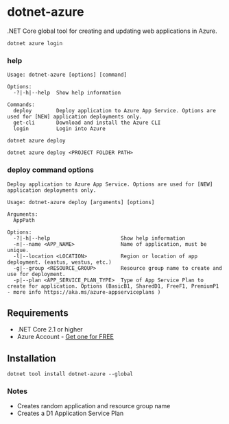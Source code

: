 # dotnet-azure

.NET Core global tool for creating and updating web applications in Azure.

`dotnet azure login`


### help

```console
Usage: dotnet-azure [options] [command]

Options:
  -?|-h|--help  Show help information

Commands:
  deploy        Deploy application to Azure App Service. Options are used for [NEW] application deployments only.
  get-cli       Download and install the Azure CLI
  login         Login into Azure
```

`dotnet azure deploy`

`dotnet azure deploy <PROJECT FOLDER PATH>`

### deploy command options

```console
Deploy application to Azure App Service. Options are used for [NEW] application deployments only.

Usage: dotnet-azure deploy [arguments] [options]

Arguments:
  AppPath

Options:
  -?|-h|--help                       Show help information
  -n|--name <APP_NAME>               Name of application, must be unique.
  -l|--location <LOCATION>           Region or location of app deployment. (eastus, westus, etc.)
  -g|--group <RESOURCE_GROUP>        Resource group name to create and use for deployment.
  -p|--plan <APP_SERVICE_PLAN_TYPE>  Type of App Service Plan to create for application. Options (BasicB1, SharedD1, FreeF1, PremiumP1 - more info https://aka.ms/azure-appserviceplans )
```

## Requirements

* .NET Core 2.1 or higher
* Azure Account - [Get one for FREE](https://aka.ms/dotnet-azure)

## Installation

```console
dotnet tool install dotnet-azure --global
```

### Notes

* Creates random application and resource group name
* Creates a D1 Application Service Plan